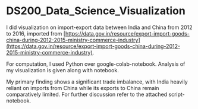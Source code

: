 # DS200_Data_Science_Visualization
I did visualization on import-export data between India and China from 2012 to 2016, imported from [https://data.gov.in/resource/export-import-goods-china-during-2012-2015-ministry-commerce-industry](https://data.gov.in/resource/export-import-goods-china-during-2012-2015-ministry-commerce-industry). 

For computation, I used Python over google-colab-notebook. Analysis of my visualization is given along with notebook.

My primary finding shows a significant trade imbalance, with India heavily reliant on imports from China while its exports to China remain comparatively limited. For further discussion refer to the attached script-notebook. 
